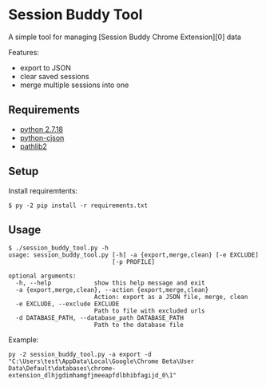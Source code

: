 Session Buddy Tool
===========

A simple tool for managing [Session Buddy Chrome Extension][0] data

Features:
* export to JSON
* clear saved sessions
* merge multiple sessions into one


## Requirements
* [python 2.7.18](https://www.python.org/downloads/release/python-2718/)
* [python-cjson](https://pypi.org/project/python-cjson/)
* [pathlib2](https://pypi.org/project/pathlib2/)

## Setup

Install requiremtents:
```
$ py -2 pip install -r requirements.txt
```

## Usage
```
$ ./session_buddy_tool.py -h
usage: session_buddy_tool.py [-h] -a {export,merge,clean} [-e EXCLUDE]
                             [-p PROFILE]

optional arguments:
  -h, --help            show this help message and exit
  -a {export,merge,clean}, --action {export,merge,clean}
                        Action: export as a JSON file, merge, clean
  -e EXCLUDE, --exclude EXCLUDE
                        Path to file with excluded urls
  -d DATABASE_PATH, --database_path DATABASE_PATH
                        Path to the database file
```
Example:
```
py -2 session_buddy_tool.py -a export -d "C:\Users\test\AppData\Local\Google\Chrome Beta\User Data\Default\databases\chrome-extension_dlhjgdimhamgfjmeeapfdlbhibfagijd_0\1"
```

[1]: https://chrome.google.com/webstore/detail/session-buddy/edacconmaakjimmfgnblocblbcdcpbko
